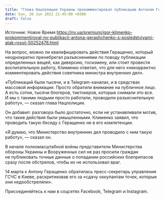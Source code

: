 ```yaml
---
title: "Глава Нацполиции Украины прокомментировал публикацию Антоном Геращенко и другими блогерами последствий атак РФ"
date: Sun, 26 Jun 2022 21:45:00 +0300
draft: false
---
```

Источник: Новое Время https://nv.ua/premium/igor-klimenko-prokommentiroval-nv-publikacii-antona-gerashchenko-s-posledstviyami-atak-rossii-50252476.html


На вопрос, можно ли квалифицировать действия Геращенко, который неоднократно пренебрегал разъяснениями по поводу публикации определенных вещей, как диверсию, госизмену, или стоит провести воспитательную работу, Клименко ответил, что для него «некорректно комментировать действия советника министра внутренних дел».

«Публикаций были тысячи, и в Telegram-каналах, и в средствах массовой информации. Просто обратили внимание на публичное лицо. А есть сотни, тысячи блогеров, тиктокеров, которые снимали это все. И мы с такими людьми просто работали, проводили разъяснительную работу», — сказал глава Нацполиции.

Он добавил: разговора было достаточно, если не устанавливали мотив, что такие действия были умышленными. Клименко заявил, что проводить такую беседу с Геращенко не в его компетенции.

«Я думаю, что Министерство внутренних дел проводило с ним такую работу», — сказал он.

В начале полномасштабной войны представители Министерства обороны Украины и Вооруженных сил не раз просили граждан не публиковать точные данные о попадании российских боеприпасов сразу после обстрелов, чтобы их не использовал враг.

14 марта к Антону Геращенко обратилась пресс-секретарь управления ГСЧС в Киеве, раскритиковав его за «сдачу оккупантам точек, которые они недообстреляли».

Присоединяйтесь к нам в соцсетях Facebook, Telegram и Instagram.
